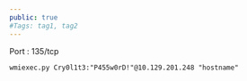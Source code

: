 ```yaml
---
public: true 
#Tags: tag1, tag2
---
```

Port : 135/tcp

```shell-session
wmiexec.py Cry0l1t3:"P455w0rD!"@10.129.201.248 "hostname"
```